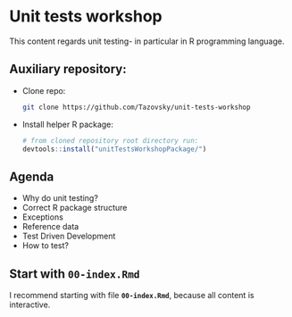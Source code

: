 # Unit tests workshop

This content regards unit testing- in particular in R programming language.

## Auxiliary repository:
  * Clone repo:
    ```bash
    git clone https://github.com/Tazovsky/unit-tests-workshop
    ```
  * Install helper R package:
    ```r
    # from cloned repository root directory run:
    devtools::install("unitTestsWorkshopPackage/")
    ```

## Agenda

* Why do unit testing?
* Correct R package structure
* Exceptions
* Reference data
* Test Driven Development
* How to test?

## Start with **`00-index.Rmd`**

I recommend starting with file **`00-index.Rmd`**, because all content is interactive.

